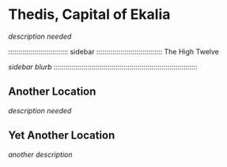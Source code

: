 # Thedis, Capital of Ekalia

*description needed*

:::::::::::::::::::::::::::::: sidebar :::::::::::::::::::::::::::::::::
The High Twelve

*sidebar blurb*
::::::::::::::::::::::::::::::::::::::::::::::::::::::::::::::::::::::::

## Another Location

*description needed*

## Yet Another Location

*another description*

